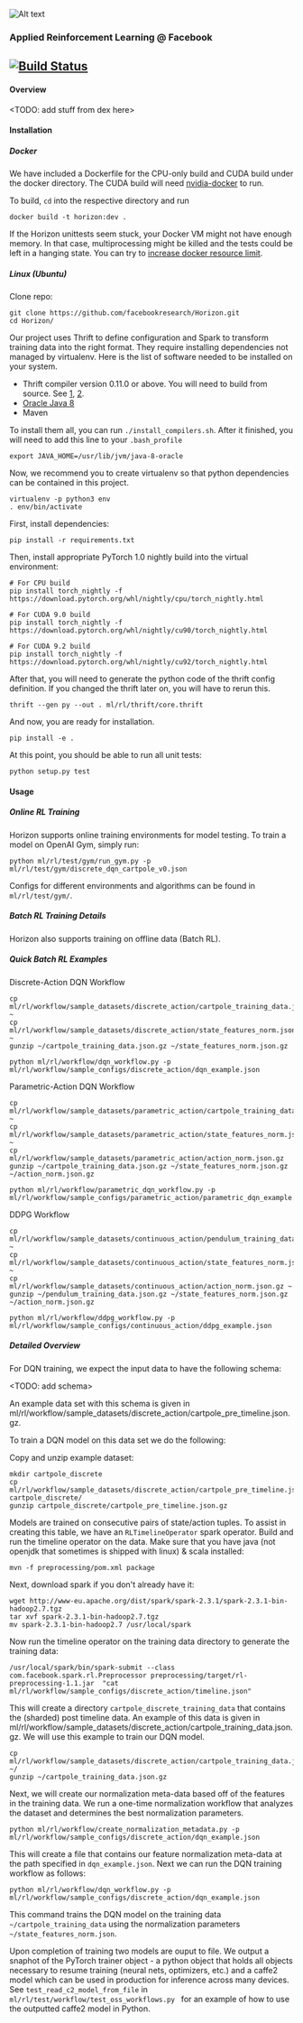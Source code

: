 ![Alt text](logo/horizon_banner.png)


### Applied Reinforcement Learning @ Facebook
[![Build Status](https://ci.pytorch.org/jenkins/buildStatus/icon?job=horizon-master)](https://ci.pytorch.org/jenkins/job/horizon-master/)
---

#### Overview
<TODO: add stuff from dex here>

#### Installation

##### Docker

We have included a Dockerfile for the CPU-only build and CUDA build under the docker directory.
The CUDA build will need [nvidia-docker](https://github.com/NVIDIA/nvidia-docker) to run.

To build, `cd` into the respective directory and run

```
docker build -t horizon:dev .
```

If the Horizon unittests seem stuck, your Docker VM might not have enough memory.
In that case, multiprocessing might be killed and the tests could be left in a hanging state.
You can try to [increase docker resource limit](https://docs.docker.com/config/containers/resource_constraints/).

##### Linux (Ubuntu)

Clone repo:
```
git clone https://github.com/facebookresearch/Horizon.git
cd Horizon/
```

Our project uses Thrift to define configuration and Spark to transform training data into the right format.
They require installing dependencies not managed by virtualenv. Here is the list of software needed to be installed on your system.
- Thrift compiler version 0.11.0 or above. You will need to build from source.
  See [1](https://thrift.apache.org/docs/install/debian), [2](https://thrift.apache.org/docs/BuildingFromSource).
- [Oracle Java 8](https://launchpad.net/~webupd8team/+archive/ubuntu/java)
- Maven

To install them all, you can run `./install_compilers.sh`. After it finished, you will need to add this line to your `.bash_profile`

```
export JAVA_HOME=/usr/lib/jvm/java-8-oracle
```

Now, we recommend you to create virtualenv so that python dependencies can be contained in this project.

```
virtualenv -p python3 env
. env/bin/activate
```

First, install dependencies:

```
pip install -r requirements.txt
```

Then, install appropriate PyTorch 1.0 nightly build into the virtual environment:
```
# For CPU build
pip install torch_nightly -f https://download.pytorch.org/whl/nightly/cpu/torch_nightly.html

# For CUDA 9.0 build
pip install torch_nightly -f https://download.pytorch.org/whl/nightly/cu90/torch_nightly.html

# For CUDA 9.2 build
pip install torch_nightly -f https://download.pytorch.org/whl/nightly/cu92/torch_nightly.html
```

After that, you will need to generate the python code of the thrift config definition. If you changed the thrift later on, you will have to rerun this.

```
thrift --gen py --out . ml/rl/thrift/core.thrift
```

And now, you are ready for installation.

```
pip install -e .
```

At this point, you should be able to run all unit tests:

```
python setup.py test
```

#### Usage

##### Online RL Training
Horizon supports online training environments for model testing. To train a model on OpenAI Gym, simply run:
```
python ml/rl/test/gym/run_gym.py -p ml/rl/test/gym/discrete_dqn_cartpole_v0.json
```
Configs for different environments and algorithms can be found in `ml/rl/test/gym/`.

##### Batch RL Training Details
Horizon also supports training on offline data (Batch RL).

##### Quick Batch RL Examples
Discrete-Action DQN Workflow
```
cp ml/rl/workflow/sample_datasets/discrete_action/cartpole_training_data.json.gz ~
cp ml/rl/workflow/sample_datasets/discrete_action/state_features_norm.json.gz ~
gunzip ~/cartpole_training_data.json.gz ~/state_features_norm.json.gz

python ml/rl/workflow/dqn_workflow.py -p ml/rl/workflow/sample_configs/discrete_action/dqn_example.json
```

Parametric-Action DQN Workflow
```
cp ml/rl/workflow/sample_datasets/parametric_action/cartpole_training_data.json.gz ~
cp ml/rl/workflow/sample_datasets/parametric_action/state_features_norm.json.gz ~
cp ml/rl/workflow/sample_datasets/parametric_action/action_norm.json.gz
gunzip ~/cartpole_training_data.json.gz ~/state_features_norm.json.gz ~/action_norm.json.gz

python ml/rl/workflow/parametric_dqn_workflow.py -p ml/rl/workflow/sample_configs/parametric_action/parametric_dqn_example.json
```

DDPG Workflow
```
cp ml/rl/workflow/sample_datasets/continuous_action/pendulum_training_data.json.gz ~
cp ml/rl/workflow/sample_datasets/continuous_action/state_features_norm.json.gz ~
cp ml/rl/workflow/sample_datasets/continuous_action/action_norm.json.gz ~
gunzip ~/pendulum_training_data.json.gz ~/state_features_norm.json.gz ~/action_norm.json.gz

python ml/rl/workflow/ddpg_workflow.py -p ml/rl/workflow/sample_configs/continuous_action/ddpg_example.json
```

##### Detailed Overview
For DQN training, we expect the input data to have the following schema:

<TODO: add schema>

An example data set with this schema is given in ml/rl/workflow/sample_datasets/discrete_action/cartpole_pre_timeline.json.gz.

To train a DQN model on this data set we do the following:

Copy and unzip example dataset:

```
mkdir cartpole_discrete
cp ml/rl/workflow/sample_datasets/discrete_action/cartpole_pre_timeline.json.gz cartpole_discrete/
gunzip cartpole_discrete/cartpole_pre_timeline.json.gz
```
Models are trained on consecutive pairs of state/action tuples. To assist in creating this table, we have an `RLTimelineOperator` spark operator. Build and run the timeline operator on the data. Make sure that you have java (not openjdk that sometimes is shipped with linux) & scala installed:
```
mvn -f preprocessing/pom.xml package
```
Next, download spark if you don't already have it:
```
wget http://www-eu.apache.org/dist/spark/spark-2.3.1/spark-2.3.1-bin-hadoop2.7.tgz
tar xvf spark-2.3.1-bin-hadoop2.7.tgz
mv spark-2.3.1-bin-hadoop2.7 /usr/local/spark
```
Now run the timeline operator on the training data directory to generate the training data:
```
/usr/local/spark/bin/spark-submit --class com.facebook.spark.rl.Preprocessor preprocessing/target/rl-preprocessing-1.1.jar  "cat ml/rl/workflow/sample_configs/discrete_action/timeline.json"
```
This will create a directory `cartpole_discrete_training_data` that contains the (sharded) post timeline data. An example of this data is given in ml/rl/workflow/sample_datasets/discrete_action/cartpole_training_data.json.gz. We will use this example to train our DQN model.

```
cp ml/rl/workflow/sample_datasets/discrete_action/cartpole_training_data.json.gz ~/
gunzip ~/cartpole_training_data.json.gz
```
Next, we will create our normalization meta-data based off of the features in the training data. We run a one-time normalization workflow that analyzes the dataset and determines the best normalization parameters.
```
python ml/rl/workflow/create_normalization_metadata.py -p ml/rl/workflow/sample_configs/discrete_action/dqn_example.json
```
This will create a file that contains our feature normalization meta-data at the path specified in `dqn_example.json`. Next we can run the DQN training workflow as follows:
```
python ml/rl/workflow/dqn_workflow.py -p ml/rl/workflow/sample_configs/discrete_action/dqn_example.json
```
This command trains the DQN model on the training data `~/cartpole_training_data` using the normalization parameters `~/state_features_norm.json`.

Upon completion of training two models are ouput to file. We output a snaphot of the PyTorch trainer object - a python object that holds all objects necessary to resume training (neural nets, optimizers, etc.) and a caffe2 model which can be used in production for inference across many devices. See `test_read_c2_model_from_file` in `ml/rl/test/workflow/test_oss_workflows.py ` for an example of how to use the outputted caffe2 model in Python.
